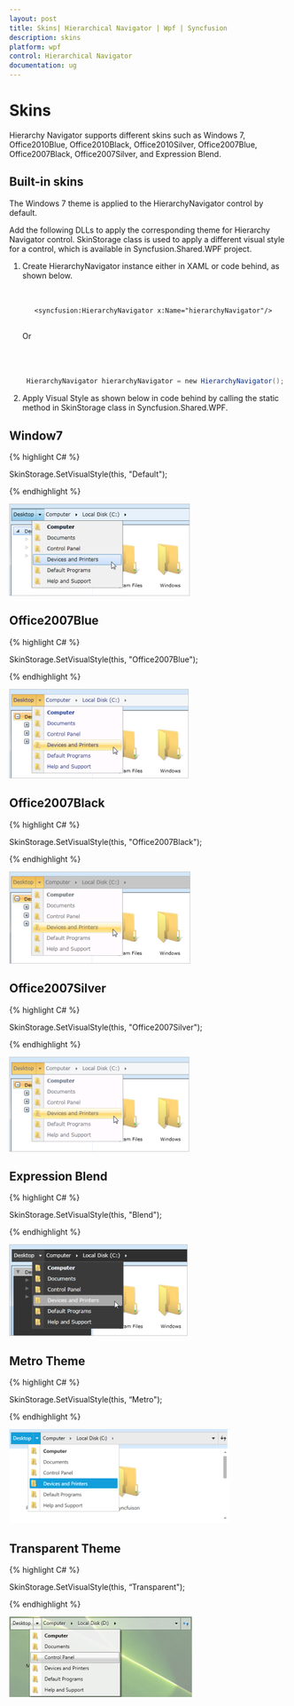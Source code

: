 ```yaml
---
layout: post
title: Skins| Hierarchical Navigator | Wpf | Syncfusion
description: skins
platform: wpf
control: Hierarchical Navigator
documentation: ug
---
```


# Skins

Hierarchy Navigator supports different skins such as Windows 7, Office2010Blue, Office2010Black, Office2010Silver, Office2007Blue, Office2007Black, Office2007Silver, and Expression Blend. 

## Built-in skins

The Windows 7 theme is applied to the HierarchyNavigator control by default.

Add the following DLLs to apply the corresponding theme for Hierarchy Navigator control. SkinStorage class is used to apply a different visual style for a control, which is available in Syncfusion.Shared.WPF project.

1. Create HierarchyNavigator instance either in XAML or code behind, as shown below.


   ~~~xaml


      <syncfusion:HierarchyNavigator x:Name="hierarchyNavigator"/>
 
   ~~~

     Or

   ~~~csharp



    HierarchyNavigator hierarchyNavigator = new HierarchyNavigator();

   ~~~

2. Apply Visual Style as shown below in code behind by calling the static method in SkinStorage class in Syncfusion.Shared.WPF.

## Window7

{% highlight C# %}



SkinStorage.SetVisualStyle(this, "Default");

{% endhighlight %}

![](Skins_images/Skins_img1.png)



## Office2007Blue 

{% highlight C# %}



SkinStorage.SetVisualStyle(this, "Office2007Blue");

{% endhighlight %}

![](Skins_images/Skins_img2.png)



## Office2007Black

{% highlight C# %}



SkinStorage.SetVisualStyle(this, "Office2007Black");

{% endhighlight %}

![](Skins_images/Skins_img3.png)



## Office2007Silver

{% highlight C# %}



SkinStorage.SetVisualStyle(this, "Office2007Silver");

{% endhighlight %}

![](Skins_images/Skins_img4.png)




## Expression Blend

{% highlight C# %}


SkinStorage.SetVisualStyle(this, "Blend");

{% endhighlight %}

![](Skins_images/Skins_img5.png)



## Metro Theme

{% highlight C# %}

SkinStorage.SetVisualStyle(this, “Metro");

{% endhighlight %}

![](Skins_images/Skins_img6.png)



## Transparent Theme

{% highlight C# %}

SkinStorage.SetVisualStyle(this, “Transparent");

{% endhighlight %}

![](Skins_images/Skins_img7.png)



